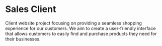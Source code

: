 # Sales Client

Client website project focusing on providing a seamless shopping experience for our customers. We aim to create a user-friendly interface that allows customers to easily find and purchase products they need for their businesses.
